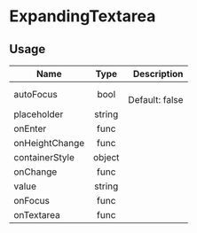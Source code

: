 <!-- 
This is an auto-generated markdown. 
You can change it in "src/molecules/ExpandingTextarea.jsx" and run build:docs to update this file.
-->
# ExpandingTextarea

## Usage
| Name        | Type           | Description  |
| ----------- |:--------------:| ------------:|
|autoFocus|bool|<br>Default: false
|placeholder|string|
|onEnter|func|
|onHeightChange|func|
|containerStyle|object|
|onChange|func|
|value|string|
|onFocus|func|
|onTextarea|func|
